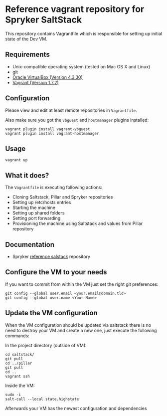 # Reference vagrant repository for Spryker SaltStack

This repository contains Vagrantfile which is responsible for setting up
initial state of the Dev VM.

## Requirements
 * Unix-compatible operating system (tested on Mac OS X and Linux)
 * git
 * [Oracle VirtualBox (Version 4.3.30)](https://www.virtualbox.org/wiki/Download_Old_Builds_4_3)
 * [Vagrant (Version 1.7.2)](https://www.vagrantup.com/download-archive/v1.7.2.html)

## Configuration
Please view and edit at least remote repositories in `Vagrantfile`.

Also make sure you got the `vbguest` and `hostmanager` plugins installed:
```
vagrant plugin install vagrant-vbguest
vagrant plugin install vagrant-hostmanager
```

## Usage
```
vagrant up
```

## What it does?
The `Vagrantfile` is executing following actions:
 * Cloning Saltstack, Pillar and Spryker repositories
 * Setting up /etc/hosts entries
 * Starting the machine
 * Setting up shared folders
 * Setting port forwarding
 * Provisioning the machine using Saltstack and values from Pillar repository

## Documentation
 * Spryker [reference salstack](https://github.com/spryker/saltstack) repository

## Configure the VM to your needs

If you want to commit from within the VM just set the right git preferences:

```
git config --global user.email <your.email@domain.tld>
git config --global user.name <Your Name>
```

## Update the VM configuration

When the VM configuration should be updated via saltstack there is no need to destroy your VM and create a new one, just execute the following commands:

In the project directory (outside of VM):
```
cd saltstack/
git pull
cd ../pillar
git pull
cd ..
vagrant ssh
```

Inside the VM:
```
sudo -i
salt-call --local state.highstate
```

Afterwards your VM has the newest configuration and dependencies
